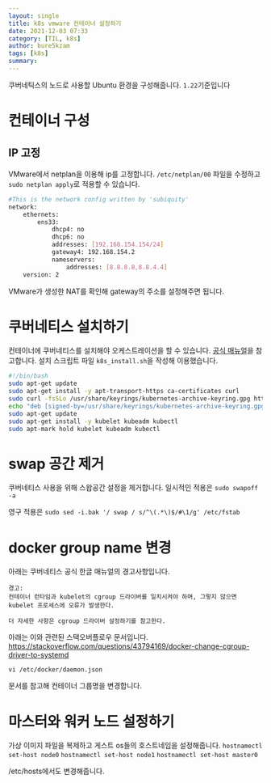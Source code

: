 ```yaml
---
layout: single
title: k8s vmware 컨테이너 설정하기
date: 2021-12-03 07:33
category: [TIL, k8s]
author: bure5kzam
tags: [k8s]
summary: 
---
```


쿠버네틱스의 노드로 사용할 Ubuntu 환경을 구성해줍니다.
`1.22`기준입니다

# 컨테이너 구성
## IP 고정
VMware에서 netplan을 이용해 ip를 고정합니다.
`/etc/netplan/00` 파일을 수정하고 `sudo netplan apply`로 적용할 수 있습니다.

```bash
#This is the network config written by 'subiquity'
network:
    ethernets:
        ens33:
            dhcp4: no
            dhcp6: no
            addresses: [192.168.154.154/24]
            gateway4: 192.168.154.2
            nameservers:
                addresses: [8.8.8.8,8.8.4.4]
    version: 2
```
VMware가 생성한 NAT를 확인해 gateway의 주소를 설정해주면 됩니다.


# 쿠버네티스 설치하기
컨테이너에 쿠버네티스를 설치해야 오케스트레이션을 할 수 있습니다.
[공식 매뉴얼](https://kubernetes.io/ko/docs/setup/production-environment/tools/kubeadm/install-kubeadm/)을 참고합니다.
 설치 스크립트 파일 `k8s_install.sh`을 작성해 이용했습니다.

```bash
#!/bin/bash
sudo apt-get update
sudo apt-get install -y apt-transport-https ca-certificates curl
sudo curl -fsSLo /usr/share/keyrings/kubernetes-archive-keyring.gpg https://packages.cloud.google.com/apt/doc/apt-key.gpg
echo "deb [signed-by=/usr/share/keyrings/kubernetes-archive-keyring.gpg] https://apt.kubernetes.io/ kubernetes-xenial main" | sudo tee /etc/apt/sources.list.d/kubernetes.list
sudo apt-get update
sudo apt-get install -y kubelet kubeadm kubectl
sudo apt-mark hold kubelet kubeadm kubectl
```

# swap 공간 제거
쿠버네티스 사용을 위해 스왑공간 설정을 제거합니다.
일시적인 적용은 `sudo swapoff -a`

영구 적용은 `sudo sed -i.bak '/ swap / s/^\(.*\)$/#\1/g' /etc/fstab`

# docker group name 변경
아래는 쿠버네티스 공식 한글 매뉴얼의 경고사항입니다.
```
경고:
컨테이너 런타임과 kubelet의 cgroup 드라이버를 일치시켜야 하며, 그렇지 않으면 kubelet 프로세스에 오류가 발생한다.

더 자세한 사항은 cgroup 드라이버 설정하기를 참고한다.
```

아래는 이와 관련된 스택오버플로우 문서입니다.
https://stackoverflow.com/questions/43794169/docker-change-cgroup-driver-to-systemd
```
vi /etc/docker/daemon.json

```
문서를 참고해 컨테이너 그룹명을 변경합니다.

# 마스터와 워커 노드 설정하기

가상 이미지 파일을 복제하고 게스트 os들의 호스트네임을 설정해줍니다.
`hostnamectl set-host node0`
`hostnamectl set-host node1`
`hostnamectl set-host master0`

/etc/hosts에서도 변경해줍니다.